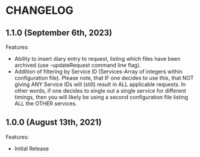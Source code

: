 # CHANGELOG

## 1.1.0 (September 6th, 2023)

Features:

- Ability to insert diary entry to request, listing which files have been archived (use -updateRequest command line flag).
- Addition of filtering by Service ID (Services-Array of integers within configuration file). Please note, that IF one decides to use this, that NOT giving ANY Service IDs will (still) result in ALL applicable requests. In other words, if one decides to single out a single service for different timings, then you will likely be using a second configuration file listing ALL the OTHER services.

## 1.0.0 (August 13th, 2021)

Features:

- Initial Release
